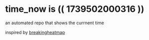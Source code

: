 # time_now is (( 1739502000316 ))

an automated repo that shows the currnent time

inspired by [breakingheatmap](https://github.com/breakingheatmap/breakingheatmap)